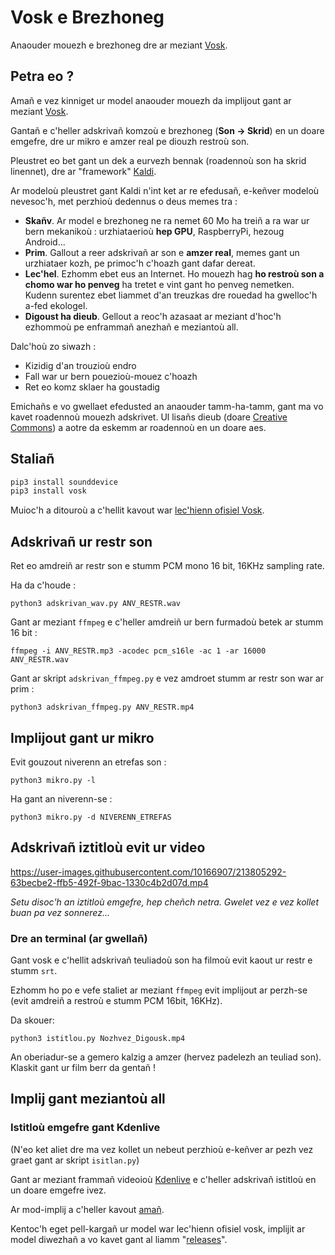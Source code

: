 # Vosk e Brezhoneg

Anaouder mouezh e brezhoneg dre ar meziant [Vosk](https://github.com/alphacep/vosk-api).



## Petra eo ?

Amañ e vez kinniget ur model anaouder mouezh da implijout gant ar meziant [Vosk](https://github.com/alphacep/vosk-api).

Gantañ e c'heller adskrivañ komzoù e brezhoneg (**Son -> Skrid**) en un doare emgefre, dre ur mikro e amzer real pe diouzh restroù son.

Pleustret eo bet gant un dek a eurvezh bennak (roadennoù son ha skrid linennet), dre ar "framework" [Kaldi](https://www.kaldi-asr.org/).

Ar modeloù pleustret gant Kaldi n'int ket ar re efedusañ, e-keñver modeloù nevesoc'h, met perzhioù dedennus o deus memes tra :

 * **Skañv**. Ar model e brezhoneg ne ra nemet 60 Mo ha treiñ a ra war ur bern mekanikoù : urzhiataerioù **hep GPU**, RaspberryPi, hezoug Android...
 * **Prim**. Gallout a reer adskrivañ ar son e **amzer real**, memes gant un urzhiataer kozh, pe primoc'h c'hoazh gant dafar dereat.
 * **Lec'hel**. Ezhomm ebet eus an Internet. Ho mouezh hag **ho restroù son a chomo war ho penveg** ha tretet e vint gant ho penveg nemetken. Kudenn surentez ebet liammet d'an treuzkas dre rouedad ha gwelloc'h a-fed ekologel.
 * **Digoust ha dieub**. Gellout a reoc'h azasaat ar meziant d'hoc'h ezhommoù pe enframmañ anezhañ e meziantoù all.

Dalc'hoù zo siwazh :
 * Kizidig d'an trouzioù endro
 * Fall war ur bern pouezioù-mouez c'hoazh
 * Ret eo komz sklaer ha goustadig

Emichañs e vo gwellaet efedusted an anaouder tamm-ha-tamm, gant ma vo kavet roadennoù mouezh adskrivet.
Ul lisañs dieub (doare [Creative Commons](https://creativecommons.org/licenses/)) a aotre da eskemm ar roadennoù en un doare aes.

## Staliañ

```bash
pip3 install sounddevice
pip3 install vosk
```

Muioc'h a ditouroù a c'hellit kavout war [lec'hienn ofisiel Vosk](https://alphacephei.com/vosk/install#python-installation-from-pypi).

## Adskrivañ ur restr son

Ret eo amdreiñ ar restr son e stumm PCM mono 16 bit, 16KHz sampling rate.

Ha da c'houde :

``python3 adskrivan_wav.py ANV_RESTR.wav``

Gant ar meziant `ffmpeg` e c'heller amdreiñ ur bern furmadoù betek ar stumm 16 bit :

``ffmpeg -i ANV_RESTR.mp3 -acodec pcm_s16le -ac 1 -ar 16000 ANV_RESTR.wav``

Gant ar skript `adskrivan_ffmpeg.py` e vez amdroet stumm ar restr son war ar prim :

``python3 adskrivan_ffmpeg.py ANV_RESTR.mp4``

 
## Implijout gant ur mikro

Evit gouzout niverenn an etrefas son :

``python3 mikro.py -l``

Ha gant an niverenn-se :

``python3 mikro.py -d NIVERENN_ETREFAS``

## Adskrivañ iztitloù evit ur video

https://user-images.githubusercontent.com/10166907/213805292-63becbe2-ffb5-492f-9bac-1330c4b2d07d.mp4

*Setu disoc'h an iztitloù emgefre, hep cheñch netra. Gwelet vez e vez kollet buan pa vez sonnerez...*

### Dre an terminal (ar gwellañ)

Gant vosk e c'hellit adskrivañ teuliadoù son ha filmoù evit kaout ur restr e stumm `srt`.

Ezhomm ho po e vefe staliet ar meziant `ffmpeg` evit implijout ar perzh-se (evit amdreiñ a restroù e stumm PCM 16bit, 16KHz).

Da skouer:

``python3 istitlou.py Nozhvez_Digousk.mp4``

An oberiadur-se a gemero kalzig a amzer (hervez padelezh an teuliad son). Klaskit gant ur film berr da gentañ !


## Implij gant meziantoù all

### Istitloù emgefre gant Kdenlive

(N'eo ket aliet dre ma vez kollet un nebeut perzhioù e-keñver ar pezh vez graet gant ar skript `isitlan.py`)

Gant ar meziant frammañ videoioù [Kdenlive](https://kdenlive.org/) e c'heller adskrivañ istitloù en un doare emgefre ivez.

Ar mod-implij a c'heller kavout [amañ](https://docs.kdenlive.org/en/effects_and_compositions/speech_to_text.html).

Kentoc'h eget pell-kargañ ur model war lec'hienn ofisiel vosk, implijit ar model diwezhañ a vo kavet gant al liamm "[releases](https://github.com/gweltou/Vosk-bzg/releases)".
